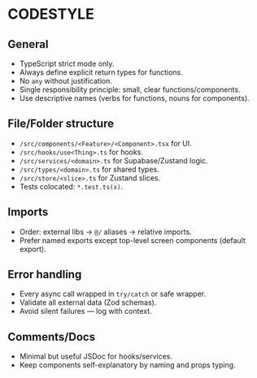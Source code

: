 # CODESTYLE

## General

- TypeScript strict mode only.
- Always define explicit return types for functions.
- No `any` without justification.
- Single responsibility principle: small, clear functions/components.
- Use descriptive names (verbs for functions, nouns for components).

## File/Folder structure

- `/src/components/<Feature>/<Component>.tsx` for UI.
- `/src/hooks/use<Thing>.ts` for hooks.
- `/src/services/<domain>.ts` for Supabase/Zustand logic.
- `/src/types/<domain>.ts` for shared types.
- `/src/store/<slice>.ts` for Zustand slices.
- Tests colocated: `*.test.ts(x)`.

## Imports

- Order: external libs → `@/` aliases → relative imports.
- Prefer named exports except top-level screen components (default export).

## Error handling

- Every async call wrapped in `try/catch` or safe wrapper.
- Validate all external data (Zod schemas).
- Avoid silent failures — log with context.

## Comments/Docs

- Minimal but useful JSDoc for hooks/services.
- Keep components self-explanatory by naming and props typing.
